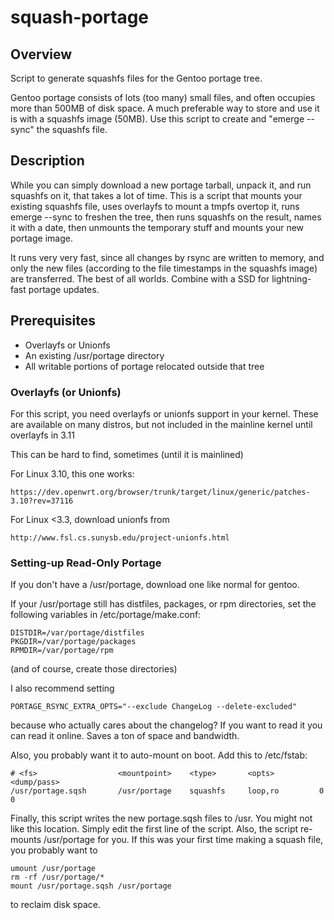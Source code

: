 # squash-portage

## Overview

Script to generate squashfs files for the Gentoo portage tree.

Gentoo portage consists of lots (too many) small files, and often occupies
more than 500MB of disk space.  A much preferable way to store and use it
is with a squashfs image (50MB).  Use this script to create and "emerge --sync"
the squashfs file.

## Description

While you can simply download a new portage tarball, unpack it, and run
squashfs on it, that takes a lot of time.  This is a script that mounts
your existing squashfs file, uses overlayfs to mount a tmpfs overtop it,
runs emerge --sync to freshen the tree, then runs squashfs on the result,
names it with a date, then unmounts the temporary stuff and mounts your new
portage image.

It runs very very fast, since all changes by rsync are written to memory, and
only the new files (according to the file timestamps in the squashfs image)
are transferred.  The best of all worlds.  Combine with a SSD for lightning-fast
portage updates.

## Prerequisites

  * Overlayfs or Unionfs
  * An existing /usr/portage directory
  * All writable portions of portage relocated outside that tree

### Overlayfs (or Unionfs)

For this script, you need overlayfs or unionfs support in your kernel.
These are available on many distros, but not included in the mainline
kernel until overlayfs in 3.11

This can be hard to find, sometimes (until it is mainlined)

For Linux 3.10, this one works:

    https://dev.openwrt.org/browser/trunk/target/linux/generic/patches-3.10?rev=37116

For Linux <3.3, download unionfs from

    http://www.fsl.cs.sunysb.edu/project-unionfs.html

### Setting-up Read-Only Portage

If you don't have a /usr/portage, download one like normal for gentoo.

If your /usr/portage still has distfiles, packages, or rpm directories,
set the following variables in /etc/portage/make.conf:

    DISTDIR=/var/portage/distfiles
    PKGDIR=/var/portage/packages
    RPMDIR=/var/portage/rpm

(and of course, create those directories)

I also recommend setting

    PORTAGE_RSYNC_EXTRA_OPTS="--exclude ChangeLog --delete-excluded"

because who actually cares about the changelog?  If you want to read it you
can read it online.  Saves a ton of space and bandwidth.

Also, you probably want it to auto-mount on boot.  Add this to /etc/fstab:

    # <fs>                  <mountpoint>    <type>       <opts>          <dump/pass>
    /usr/portage.sqsh       /usr/portage    squashfs     loop,ro         0 0


Finally, this script writes the new portage.sqsh files to /usr.  You might
not like this location.  Simply edit the first line of the script.  Also, the
script re-mounts /usr/portage for you.  If this was your first time making a
squash file, you probably want to

    umount /usr/portage
    rm -rf /usr/portage/*
    mount /usr/portage.sqsh /usr/portage

to reclaim disk space.
